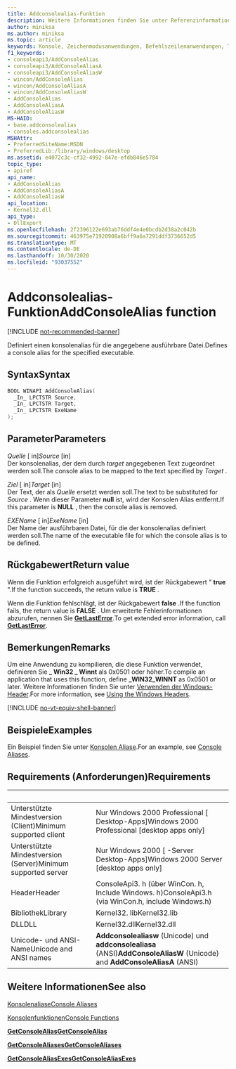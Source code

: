 ```yaml
---
title: Addconsolealias-Funktion
description: Weitere Informationen finden Sie unter Referenzinformationen zur addconsolealias-Funktion, die einen Konsolen Alias für die angegebene ausführbare Datei definiert.
author: miniksa
ms.author: miniksa
ms.topic: article
keywords: Konsole, Zeichenmodusanwendungen, Befehlszeilenanwendungen, Terminalanwendungen, Konsolen-API
f1_keywords:
- consoleapi3/AddConsoleAlias
- consoleapi3/AddConsoleAliasA
- consoleapi3/AddConsoleAliasW
- wincon/AddConsoleAlias
- wincon/AddConsoleAliasA
- wincon/AddConsoleAliasW
- AddConsoleAlias
- AddConsoleAliasA
- AddConsoleAliasW
MS-HAID:
- base.addconsolealias
- consoles.addconsolealias
MSHAttr:
- PreferredSiteName:MSDN
- PreferredLib:/library/windows/desktop
ms.assetid: e4072c3c-cf32-4992-847e-efdb846e5784
topic_type:
- apiref
api_name:
- AddConsoleAlias
- AddConsoleAliasA
- AddConsoleAliasW
api_location:
- Kernel32.dll
api_type:
- DllExport
ms.openlocfilehash: 2f2396122e693ab76ddf4e4e0bcdb2d38a2c042b
ms.sourcegitcommit: 463975e71920908a6bff9a6a7291ddf3736652d5
ms.translationtype: MT
ms.contentlocale: de-DE
ms.lasthandoff: 10/30/2020
ms.locfileid: "93037552"
---
```

# <a name="addconsolealias-function"></a><span data-ttu-id="e74f4-104">Addconsolealias-Funktion</span><span class="sxs-lookup"><span data-stu-id="e74f4-104">AddConsoleAlias function</span></span>

[!INCLUDE [not-recommended-banner](./includes/not-recommended-banner.md)]

<span data-ttu-id="e74f4-105">Definiert einen konsolenalias für die angegebene ausführbare Datei.</span><span class="sxs-lookup"><span data-stu-id="e74f4-105">Defines a console alias for the specified executable.</span></span>

## <a name="syntax"></a><span data-ttu-id="e74f4-106">Syntax</span><span class="sxs-lookup"><span data-stu-id="e74f4-106">Syntax</span></span>

```C
BOOL WINAPI AddConsoleAlias(
  _In_ LPCTSTR Source,
  _In_ LPCTSTR Target,
  _In_ LPCTSTR ExeName
);
```

## <a name="parameters"></a><span data-ttu-id="e74f4-107">Parameter</span><span class="sxs-lookup"><span data-stu-id="e74f4-107">Parameters</span></span>

<span data-ttu-id="e74f4-108">*Quelle* \[ in\]</span><span class="sxs-lookup"><span data-stu-id="e74f4-108">*Source* \[in\]</span></span>  
<span data-ttu-id="e74f4-109">Der konsolenalias, der dem durch *target* angegebenen Text zugeordnet werden soll.</span><span class="sxs-lookup"><span data-stu-id="e74f4-109">The console alias to be mapped to the text specified by *Target* .</span></span>

<span data-ttu-id="e74f4-110">*Ziel* \[ in\]</span><span class="sxs-lookup"><span data-stu-id="e74f4-110">*Target* \[in\]</span></span>  
<span data-ttu-id="e74f4-111">Der Text, der als *Quelle* ersetzt werden soll.</span><span class="sxs-lookup"><span data-stu-id="e74f4-111">The text to be substituted for *Source* .</span></span> <span data-ttu-id="e74f4-112">Wenn dieser Parameter **null** ist, wird der Konsolen Alias entfernt.</span><span class="sxs-lookup"><span data-stu-id="e74f4-112">If this parameter is **NULL** , then the console alias is removed.</span></span>

<span data-ttu-id="e74f4-113">*EXEName* \[ in\]</span><span class="sxs-lookup"><span data-stu-id="e74f4-113">*ExeName* \[in\]</span></span>  
<span data-ttu-id="e74f4-114">Der Name der ausführbaren Datei, für die der konsolenalias definiert werden soll.</span><span class="sxs-lookup"><span data-stu-id="e74f4-114">The name of the executable file for which the console alias is to be defined.</span></span>

## <a name="return-value"></a><span data-ttu-id="e74f4-115">Rückgabewert</span><span class="sxs-lookup"><span data-stu-id="e74f4-115">Return value</span></span>

<span data-ttu-id="e74f4-116">Wenn die Funktion erfolgreich ausgeführt wird, ist der Rückgabewert " **true** ".</span><span class="sxs-lookup"><span data-stu-id="e74f4-116">If the function succeeds, the return value is **TRUE** .</span></span>

<span data-ttu-id="e74f4-117">Wenn die Funktion fehlschlägt, ist der Rückgabewert **false** .</span><span class="sxs-lookup"><span data-stu-id="e74f4-117">If the function fails, the return value is **FALSE** .</span></span> <span data-ttu-id="e74f4-118">Um erweiterte Fehlerinformationen abzurufen, nennen Sie [**GetLastError**](https://msdn.microsoft.com/library/windows/desktop/ms679360).</span><span class="sxs-lookup"><span data-stu-id="e74f4-118">To get extended error information, call [**GetLastError**](https://msdn.microsoft.com/library/windows/desktop/ms679360).</span></span>

## <a name="remarks"></a><span data-ttu-id="e74f4-119">Bemerkungen</span><span class="sxs-lookup"><span data-stu-id="e74f4-119">Remarks</span></span>

<span data-ttu-id="e74f4-120">Um eine Anwendung zu kompilieren, die diese Funktion verwendet, definieren Sie **\_ Win32 \_ Winnt** als 0x0501 oder höher.</span><span class="sxs-lookup"><span data-stu-id="e74f4-120">To compile an application that uses this function, define **\_WIN32\_WINNT** as 0x0501 or later.</span></span> <span data-ttu-id="e74f4-121">Weitere Informationen finden Sie unter [Verwenden der Windows-Header](https://msdn.microsoft.com/library/windows/desktop/aa383745).</span><span class="sxs-lookup"><span data-stu-id="e74f4-121">For more information, see [Using the Windows Headers](https://msdn.microsoft.com/library/windows/desktop/aa383745).</span></span>

[!INCLUDE [no-vt-equiv-shell-banner](./includes/no-vt-equiv-shell-banner.md)]

## <a name="examples"></a><span data-ttu-id="e74f4-122">Beispiele</span><span class="sxs-lookup"><span data-stu-id="e74f4-122">Examples</span></span>

<span data-ttu-id="e74f4-123">Ein Beispiel finden Sie unter [Konsolen Aliase](console-aliases.md).</span><span class="sxs-lookup"><span data-stu-id="e74f4-123">For an example, see [Console Aliases](console-aliases.md).</span></span>

## <a name="requirements"></a><span data-ttu-id="e74f4-124">Requirements (Anforderungen)</span><span class="sxs-lookup"><span data-stu-id="e74f4-124">Requirements</span></span>

| &nbsp; | &nbsp; |
|-|-|
| <span data-ttu-id="e74f4-125">Unterstützte Mindestversion (Client)</span><span class="sxs-lookup"><span data-stu-id="e74f4-125">Minimum supported client</span></span> | <span data-ttu-id="e74f4-126">Nur Windows 2000 Professional \[ Desktop-Apps\]</span><span class="sxs-lookup"><span data-stu-id="e74f4-126">Windows 2000 Professional \[desktop apps only\]</span></span> |
| <span data-ttu-id="e74f4-127">Unterstützte Mindestversion (Server)</span><span class="sxs-lookup"><span data-stu-id="e74f4-127">Minimum supported server</span></span> | <span data-ttu-id="e74f4-128">Nur Windows 2000 \[ -Server Desktop-Apps\]</span><span class="sxs-lookup"><span data-stu-id="e74f4-128">Windows 2000 Server \[desktop apps only\]</span></span> |
| <span data-ttu-id="e74f4-129">Header</span><span class="sxs-lookup"><span data-stu-id="e74f4-129">Header</span></span> | <span data-ttu-id="e74f4-130">ConsoleApi3. h (über WinCon. h, Include Windows. h)</span><span class="sxs-lookup"><span data-stu-id="e74f4-130">ConsoleApi3.h (via WinCon.h, include Windows.h)</span></span> |
| <span data-ttu-id="e74f4-131">Bibliothek</span><span class="sxs-lookup"><span data-stu-id="e74f4-131">Library</span></span> | <span data-ttu-id="e74f4-132">Kernel32. lib</span><span class="sxs-lookup"><span data-stu-id="e74f4-132">Kernel32.lib</span></span> |
| <span data-ttu-id="e74f4-133">DLL</span><span class="sxs-lookup"><span data-stu-id="e74f4-133">DLL</span></span> | <span data-ttu-id="e74f4-134">Kernel32.dll</span><span class="sxs-lookup"><span data-stu-id="e74f4-134">Kernel32.dll</span></span> |
| <span data-ttu-id="e74f4-135">Unicode- und ANSI-Name</span><span class="sxs-lookup"><span data-stu-id="e74f4-135">Unicode and ANSI names</span></span> | <span data-ttu-id="e74f4-136">**Addconsolealiasw** (Unicode) und **addconsolealiasa** (ANSI)</span><span class="sxs-lookup"><span data-stu-id="e74f4-136">**AddConsoleAliasW** (Unicode) and **AddConsoleAliasA** (ANSI)</span></span> |

## <a name="see-also"></a><span data-ttu-id="e74f4-137">Weitere Informationen</span><span class="sxs-lookup"><span data-stu-id="e74f4-137">See also</span></span>

[<span data-ttu-id="e74f4-138">Konsolenaliase</span><span class="sxs-lookup"><span data-stu-id="e74f4-138">Console Aliases</span></span>](console-aliases.md)

[<span data-ttu-id="e74f4-139">Konsolenfunktionen</span><span class="sxs-lookup"><span data-stu-id="e74f4-139">Console Functions</span></span>](console-functions.md)

[<span data-ttu-id="e74f4-140">**GetConsoleAlias**</span><span class="sxs-lookup"><span data-stu-id="e74f4-140">**GetConsoleAlias**</span></span>](getconsolealias.md)

[<span data-ttu-id="e74f4-141">**GetConsoleAliases**</span><span class="sxs-lookup"><span data-stu-id="e74f4-141">**GetConsoleAliases**</span></span>](getconsolealiases.md)

[<span data-ttu-id="e74f4-142">**GetConsoleAliasExes**</span><span class="sxs-lookup"><span data-stu-id="e74f4-142">**GetConsoleAliasExes**</span></span>](getconsolealiasexes.md)
